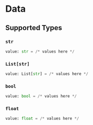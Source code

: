 # Data


## Supported Types

### `str`

```python
value: str = /* values here */
```

### `List[str]`

```python
value: List[str] = /* values here */
```

### `bool`

```python
value: bool = /* values here */
```

### `float`

```python
value: float = /* values here */
```

